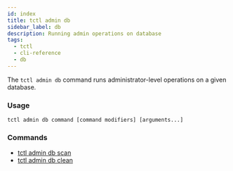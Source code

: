 ```yaml
---
id: index
title: tctl admin db
sidebar_label: db
description: Running admin operations on database
tags:
  - tctl
  - cli-reference
  - db
---
```


The `tctl admin db` command runs administrator-level operations on a given database.

### Usage

`tctl admin db command [command modifiers] [arguments...]`

### Commands

- [tctl admin db scan](/tctl-v1/admin/db/scan)
- [tctl admin db clean](/tctl-v1/admin/db/clean)
